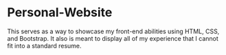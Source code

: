 # Personal-Website
This serves as a way to showcase my front-end abilities using HTML, CSS, and Bootstrap. It also is meant to display all of my experience that I cannot fit into a standard resume.
